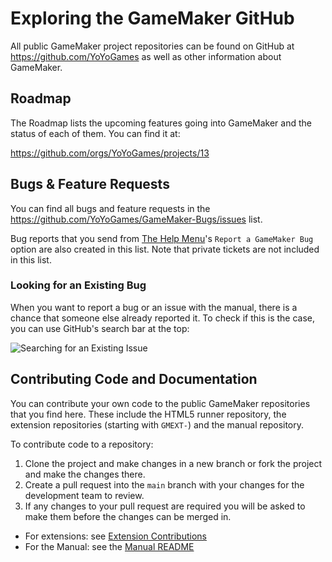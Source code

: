 # Exploring the GameMaker GitHub

All public GameMaker project repositories can be found on GitHub at https://github.com/YoYoGames as well as other information about GameMaker.

## Roadmap

The Roadmap lists the upcoming features going into GameMaker and the status of each of them. You can find it at: 

https://github.com/orgs/YoYoGames/projects/13

## Bugs & Feature Requests

You can find all bugs and feature requests in the https://github.com/YoYoGames/GameMaker-Bugs/issues list.

Bug reports that you send from [The Help Menu](https://manual.gamemaker.io/monthly/en/IDE_Navigation/Menus/The_Help_Menu.htm)'s `Report a GameMaker Bug` option are also created in this list. Note that private tickets are not included in this list.

### Looking for an Existing Bug

When you want to report a bug or an issue with the manual, there is a chance that someone else already reported it. To check if this is the case, you can use GitHub's search bar at the top: 

![Searching for an Existing Issue](assets/gh_bugs_search_for_existing_issue.gif)

## Contributing Code and Documentation

You can contribute your own code to the public GameMaker repositories that you find here. These include the HTML5 runner repository, the extension repositories (starting with `GMEXT-`) and the manual repository.

To contribute code to a repository: 

1. Clone the project and make changes in a new branch or fork the project and make the changes there.
2. Create a pull request into the `main` branch with your changes for the development team to review.
3. If any changes to your pull request are required you will be asked to make them before the changes can be merged in.

* For extensions: see [Extension Contributions](Extension_Contributions)
* For the Manual: see the [Manual README](https://github.com/YoYoGames/GameMaker-Manual)